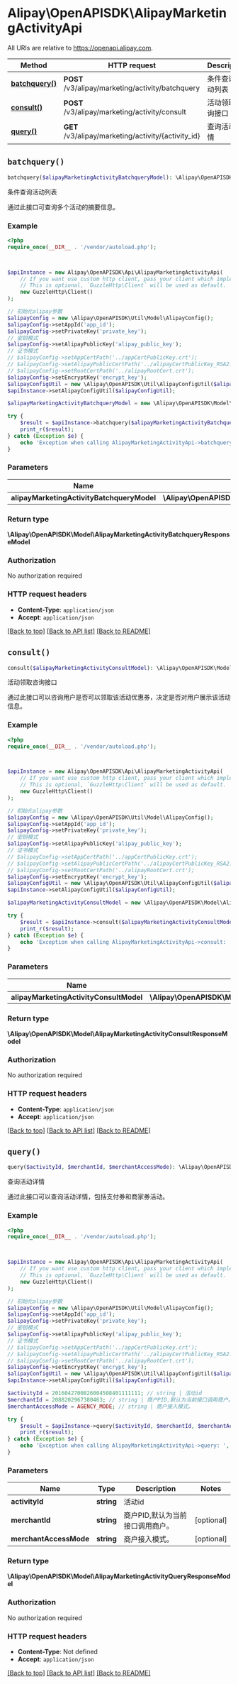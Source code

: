 # Alipay\OpenAPISDK\AlipayMarketingActivityApi

All URIs are relative to https://openapi.alipay.com.

Method | HTTP request | Description
------------- | ------------- | -------------
[**batchquery()**](AlipayMarketingActivityApi.md#batchquery) | **POST** /v3/alipay/marketing/activity/batchquery | 条件查询活动列表
[**consult()**](AlipayMarketingActivityApi.md#consult) | **POST** /v3/alipay/marketing/activity/consult | 活动领取咨询接口
[**query()**](AlipayMarketingActivityApi.md#query) | **GET** /v3/alipay/marketing/activity/{activity_id} | 查询活动详情


## `batchquery()`

```php
batchquery($alipayMarketingActivityBatchqueryModel): \Alipay\OpenAPISDK\Model\AlipayMarketingActivityBatchqueryResponseModel
```

条件查询活动列表

通过此接口可查询多个活动的摘要信息。

### Example

```php
<?php
require_once(__DIR__ . '/vendor/autoload.php');



$apiInstance = new Alipay\OpenAPISDK\Api\AlipayMarketingActivityApi(
    // If you want use custom http client, pass your client which implements `GuzzleHttp\ClientInterface`.
    // This is optional, `GuzzleHttp\Client` will be used as default.
    new GuzzleHttp\Client()
);

// 初始化alipay参数
$alipayConfig = new \Alipay\OpenAPISDK\Util\Model\AlipayConfig();
$alipayConfig->setAppId('app_id');
$alipayConfig->setPrivateKey('private_key');
// 密钥模式
$alipayConfig->setAlipayPublicKey('alipay_public_key');
// 证书模式
// $alipayConfig->setAppCertPath('../appCertPublicKey.crt');
// $alipayConfig->setAlipayPublicCertPath('../alipayCertPublicKey_RSA2.crt');
// $alipayConfig->setRootCertPath('../alipayRootCert.crt');
$alipayConfig->setEncryptKey('encrypt_key');
$alipayConfigUtil = new \Alipay\OpenAPISDK\Util\AlipayConfigUtil($alipayConfig);
$apiInstance->setAlipayConfigUtil($alipayConfigUtil);

$alipayMarketingActivityBatchqueryModel = new \Alipay\OpenAPISDK\Model\AlipayMarketingActivityBatchqueryModel(); // \Alipay\OpenAPISDK\Model\AlipayMarketingActivityBatchqueryModel

try {
    $result = $apiInstance->batchquery($alipayMarketingActivityBatchqueryModel);
    print_r($result);
} catch (Exception $e) {
    echo 'Exception when calling AlipayMarketingActivityApi->batchquery: ', $e->getMessage(), PHP_EOL;
}
```

### Parameters

Name | Type | Description  | Notes
------------- | ------------- | ------------- | -------------
 **alipayMarketingActivityBatchqueryModel** | **\Alipay\OpenAPISDK\Model\AlipayMarketingActivityBatchqueryModel**|  | [optional]

### Return type

**\Alipay\OpenAPISDK\Model\AlipayMarketingActivityBatchqueryResponseModel**

### Authorization

No authorization required

### HTTP request headers

- **Content-Type**: `application/json`
- **Accept**: `application/json`

[[Back to top]](#) [[Back to API list]](../../README.md#api-endpoints)
[[Back to README]](../../README.md)

## `consult()`

```php
consult($alipayMarketingActivityConsultModel): \Alipay\OpenAPISDK\Model\AlipayMarketingActivityConsultResponseModel
```

活动领取咨询接口

通过此接口可以咨询用户是否可以领取该活动优惠券，决定是否对用户展示该活动信息。

### Example

```php
<?php
require_once(__DIR__ . '/vendor/autoload.php');



$apiInstance = new Alipay\OpenAPISDK\Api\AlipayMarketingActivityApi(
    // If you want use custom http client, pass your client which implements `GuzzleHttp\ClientInterface`.
    // This is optional, `GuzzleHttp\Client` will be used as default.
    new GuzzleHttp\Client()
);

// 初始化alipay参数
$alipayConfig = new \Alipay\OpenAPISDK\Util\Model\AlipayConfig();
$alipayConfig->setAppId('app_id');
$alipayConfig->setPrivateKey('private_key');
// 密钥模式
$alipayConfig->setAlipayPublicKey('alipay_public_key');
// 证书模式
// $alipayConfig->setAppCertPath('../appCertPublicKey.crt');
// $alipayConfig->setAlipayPublicCertPath('../alipayCertPublicKey_RSA2.crt');
// $alipayConfig->setRootCertPath('../alipayRootCert.crt');
$alipayConfig->setEncryptKey('encrypt_key');
$alipayConfigUtil = new \Alipay\OpenAPISDK\Util\AlipayConfigUtil($alipayConfig);
$apiInstance->setAlipayConfigUtil($alipayConfigUtil);

$alipayMarketingActivityConsultModel = new \Alipay\OpenAPISDK\Model\AlipayMarketingActivityConsultModel(); // \Alipay\OpenAPISDK\Model\AlipayMarketingActivityConsultModel

try {
    $result = $apiInstance->consult($alipayMarketingActivityConsultModel);
    print_r($result);
} catch (Exception $e) {
    echo 'Exception when calling AlipayMarketingActivityApi->consult: ', $e->getMessage(), PHP_EOL;
}
```

### Parameters

Name | Type | Description  | Notes
------------- | ------------- | ------------- | -------------
 **alipayMarketingActivityConsultModel** | **\Alipay\OpenAPISDK\Model\AlipayMarketingActivityConsultModel**|  | [optional]

### Return type

**\Alipay\OpenAPISDK\Model\AlipayMarketingActivityConsultResponseModel**

### Authorization

No authorization required

### HTTP request headers

- **Content-Type**: `application/json`
- **Accept**: `application/json`

[[Back to top]](#) [[Back to API list]](../../README.md#api-endpoints)
[[Back to README]](../../README.md)

## `query()`

```php
query($activityId, $merchantId, $merchantAccessMode): \Alipay\OpenAPISDK\Model\AlipayMarketingActivityQueryResponseModel
```

查询活动详情

通过此接口可以查询活动详情，包括支付券和商家券活动。

### Example

```php
<?php
require_once(__DIR__ . '/vendor/autoload.php');



$apiInstance = new Alipay\OpenAPISDK\Api\AlipayMarketingActivityApi(
    // If you want use custom http client, pass your client which implements `GuzzleHttp\ClientInterface`.
    // This is optional, `GuzzleHttp\Client` will be used as default.
    new GuzzleHttp\Client()
);

// 初始化alipay参数
$alipayConfig = new \Alipay\OpenAPISDK\Util\Model\AlipayConfig();
$alipayConfig->setAppId('app_id');
$alipayConfig->setPrivateKey('private_key');
// 密钥模式
$alipayConfig->setAlipayPublicKey('alipay_public_key');
// 证书模式
// $alipayConfig->setAppCertPath('../appCertPublicKey.crt');
// $alipayConfig->setAlipayPublicCertPath('../alipayCertPublicKey_RSA2.crt');
// $alipayConfig->setRootCertPath('../alipayRootCert.crt');
$alipayConfig->setEncryptKey('encrypt_key');
$alipayConfigUtil = new \Alipay\OpenAPISDK\Util\AlipayConfigUtil($alipayConfig);
$apiInstance->setAlipayConfigUtil($alipayConfigUtil);

$activityId = 2016042700826004508401111111; // string | 活动id
$merchantId = 2088202967380463; // string | 商户PID,默认为当前接口调用商户。
$merchantAccessMode = AGENCY_MODE; // string | 商户接入模式。

try {
    $result = $apiInstance->query($activityId, $merchantId, $merchantAccessMode);
    print_r($result);
} catch (Exception $e) {
    echo 'Exception when calling AlipayMarketingActivityApi->query: ', $e->getMessage(), PHP_EOL;
}
```

### Parameters

Name | Type | Description  | Notes
------------- | ------------- | ------------- | -------------
 **activityId** | **string**| 活动id |
 **merchantId** | **string**| 商户PID,默认为当前接口调用商户。 | [optional]
 **merchantAccessMode** | **string**| 商户接入模式。 | [optional]

### Return type

**\Alipay\OpenAPISDK\Model\AlipayMarketingActivityQueryResponseModel**

### Authorization

No authorization required

### HTTP request headers

- **Content-Type**: Not defined
- **Accept**: `application/json`

[[Back to top]](#) [[Back to API list]](../../README.md#api-endpoints)
[[Back to README]](../../README.md)
